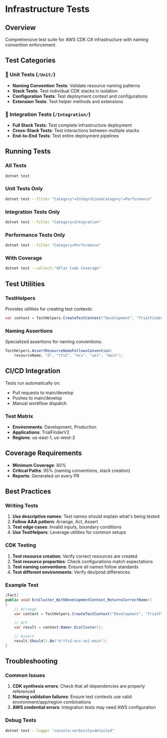 # Infrastructure Tests

## Overview
Comprehensive test suite for AWS CDK C# infrastructure with naming convention enforcement.

## Test Categories

### 🧪 Unit Tests (`/Unit/`)
- **Naming Convention Tests**: Validate resource naming patterns
- **Stack Tests**: Test individual CDK stacks in isolation
- **Configuration Tests**: Test deployment context and configurations
- **Extension Tests**: Test helper methods and extensions

### 🔗 Integration Tests (`/Integration/`)
- **Full Stack Tests**: Test complete infrastructure deployment
- **Cross-Stack Tests**: Test interactions between multiple stacks
- **End-to-End Tests**: Test entire deployment pipelines

## Running Tests

### All Tests
```bash
dotnet test
```

### Unit Tests Only
```bash
dotnet test --filter "Category!=Integration&Category!=Performance"
```

### Integration Tests Only
```bash
dotnet test --filter "Category=Integration"
```

### Performance Tests Only
```bash
dotnet test --filter "Category=Performance"
```

### With Coverage
```bash
dotnet test --collect:"XPlat Code Coverage"
```

## Test Utilities

### TestHelpers
Provides utilities for creating test contexts:
```csharp
var context = TestHelpers.CreateTestContext("Development", "TrialFinderV2", "us-east-1");
```

### Naming Assertions
Specialized assertions for naming conventions:
```csharp
TestHelpers.AssertResourceNameFollowsConvention(
    resourceName, "d", "tfv2", "ecs", "ue1", "main");
```

## CI/CD Integration

Tests run automatically on:
- Pull requests to main/develop
- Pushes to main/develop
- Manual workflow dispatch

### Test Matrix
- **Environments**: Development, Production
- **Applications**: TrialFinderV2
- **Regions**: us-east-1, us-west-2

## Coverage Requirements
- **Minimum Coverage**: 80%
- **Critical Paths**: 95% (naming conventions, stack creation)
- **Reports**: Generated on every PR

## Best Practices

### Writing Tests
1. **Use descriptive names**: Test names should explain what's being tested
2. **Follow AAA pattern**: Arrange, Act, Assert
3. **Test edge cases**: Invalid inputs, boundary conditions
4. **Use TestHelpers**: Leverage utilities for common setups

### CDK Testing
1. **Test resource creation**: Verify correct resources are created
2. **Test resource properties**: Check configurations match expectations
3. **Test naming conventions**: Ensure all names follow standards
4. **Test different environments**: Verify dev/prod differences

### Example Test
```csharp
[Fact]
public void EcsCluster_WithDevelopmentContext_ReturnsCorrectName()
{
    // Arrange
    var context = TestHelpers.CreateTestContext("Development", "TrialFinderV2", "us-east-1");

    // Act
    var result = context.Namer.EcsCluster();

    // Assert
    result.Should().Be("d-tfv2-ecs-ue1-main");
}
```

## Troubleshooting

### Common Issues
1. **CDK synthesis errors**: Check that all dependencies are properly referenced
2. **Naming validation failures**: Ensure test contexts use valid environment/app/region combinations
3. **AWS credential errors**: Integration tests may need AWS configuration

### Debug Tests
```bash
dotnet test --logger "console;verbosity=detailed"
```